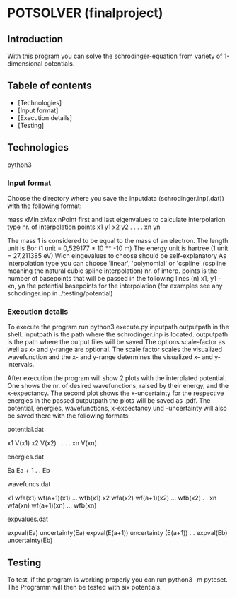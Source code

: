 # POTSOLVER (finalproject)

## Introduction

 With this program you can solve the schrodinger-equation from variety of
 1-dimensional potentials. 

## Tabele of contents
* [Technologies]
* [Input format]
* [Execution details]
* [Testing]

## Technologies
   python3

### Input format
  Choose the directory where you save the inputdata (schrodinger.inp(.dat)) with the 
  following format:

  mass
  xMin xMax nPoint
  first and last eigenvalues to calculate
  interpolarion type
  nr. of interpolation points
  x1 y1
  x2 y2
  .  .
  .  .
  xn yn

  The mass 1 is considered to be equal to the mass of an electron. 
  The length unit is Bor (1 unit = 0,529177 * 10 ** -10 m)
  The energy unit is hartree (1 unit = 27,211385 eV)
  Wich eingevalues to choose should be self-explanatory
  As interpolation type you can choose 'linear', 'polynomial' or 'cspline'
  (cspline meaning the natural cubic spline interpolation)
  nr. of interp. points is the number of basepoints that will be passed in the 
  following lines (n)
  x1, y1 - xn, yn the potential basepoints for the interpolation
  (for examples see any schodinger.inp in ./testing/potential)

### Execution details
   To execute the program run python3 execute.py inputpath outputpath 
   in the shell.
   inputpath is the path where the schrodinger.inp is located.
   outputpath is the path where the output files will be saved
   The options scale-factor as well as x- and y-range are optional.
   The scale factor scales the visualized wavefunction and
   the x- and y-range determines the visualized x- and y-intervals.
   
   After execution the program will show 2 plots with the interplated potential.
   One shows the nr. of desired wavefunctions, raised by their energy, and the 
   x-expectancy.
   The second plot shows the x-uncertainty for the respective energies
   In the passed outputpath the plots will be saved as .pdf. The potential, 
   energies, wavefunctions, x-expectancy und -uncertainty will also be saved there 
   with the following formats:

   potential.dat
   
   x1 V(x1)
   x2 V(x2)
   .  .
   .  .
   xn V(xn)

   energies.dat

   Ea
   Ea + 1
   .
   . 
   Eb

   wavefuncs.dat

   x1 wfa(x1) wf(a+1)(x1) ... wfb(x1)
   x2 wfa(x2) wf(a+1)(x2) ... wfb(x2)
   .
   .
   xn wfa(xn) wf(a+1)(xn) ... wfb(xn)

   expvalues.dat

   expval(Ea)     uncertainty(Ea)
   expval(E(a+1)) uncertainty (E(a+1))
   . 
   . 
   expval(Eb)     uncertainty(Eb)

## Testing
   To test, if the program is working properly you can run python3 -m pyteset. 
   The Programm will then be tested with six potentials.
